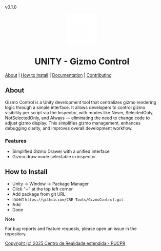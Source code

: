 v0.1.0
<p align="center">
    <img width="100" height="100" src="/Documentation~/logos/1024x.png" align="center" />
</p>

<h1 align="center">UNITY - Gizmo Control</h1>

[About](#about) | [How to Install](#how-to-install) | <a href="/Documentation~/UserManual.md">Documentation</a> | <a href="/Documentation~/CONTRIBUTING.md">Contributing</a>

## About

Gizmo Control is a Unity development tool that centralizes gizmo rendering logic through a simple interface. It allows developers to control gizmo visibility per script via the Inspector, with modes like Never, SelectedOnly, NotSelectedOnly, and Always — eliminating the need to change code to adjust gizmo display. This simplifies gizmo management, enhances debugging clarity, and improves overall development workflow.

### Features
- Simplified Gizmo Drawer with a unified interface
- Gizmo draw mode selectable in inspector

## How to Install

- Unity -> Window -> Package Manager  
- Click "+" at the top left corner  
- Add package from git URL  
- Insert `https://github.com/CRE-Tools/GizmoControl.git`
- Add  
- Done

> [!NOTE]
> For bug reports and feature requests, please open an issue in the repository.

[Copyright (c) 2025 Centro de Realidade estendida - PUCPR](LICENSE.md)
